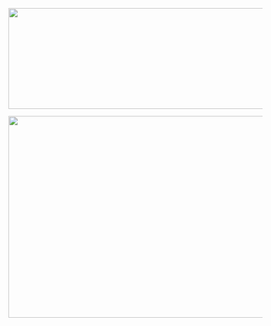 <p align="center">
  <img src="https://media4.giphy.com/media/C3brYLms1bhv2/giphy.gif?cid=6c09b952v9frhkry3457lbtxmcz33yndbe6ud6vkwu0pzsid&ep=v1_internal_gif_by_id&rid=giphy.gif&ct=g" width="1000" height="200" style="object-fit: cover;">
</p>




<p align="center">
  <img src="https://mir-s3-cdn-cf.behance.net/project_modules/disp/78a97163065537.5aa76fff8bb77.gif" width="1000" height="400" style="object-fit: cover;">
</p>
